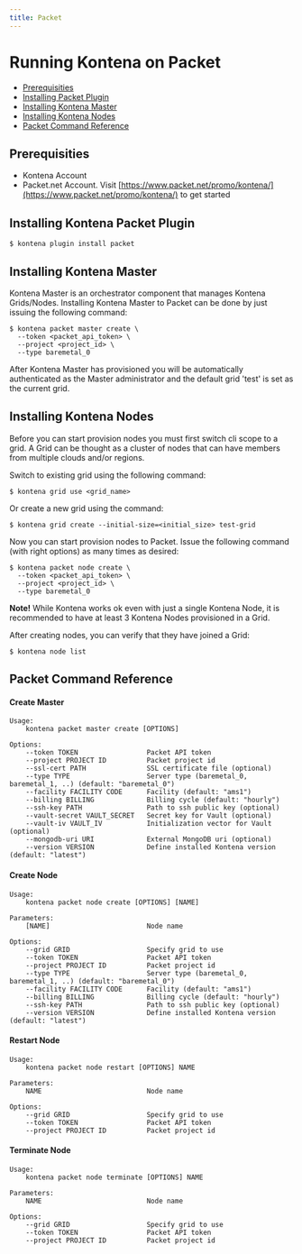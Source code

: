 ```yaml
---
title: Packet
---
```


# Running Kontena on Packet

- [Prerequisities](packet#prerequisities)
- [Installing Packet Plugin](packet#installing-kontena-packet-plugin)
- [Installing Kontena Master](packet#installing-kontena-master)
- [Installing Kontena Nodes](packet#installing-kontena-nodes)
- [Packet Command Reference](packet#packet-command-reference)

## Prerequisities

- Kontena Account
- Packet.net Account. Visit [https://www.packet.net/promo/kontena/](https://www.packet.net/promo/kontena/) to get started

## Installing Kontena Packet Plugin

```
$ kontena plugin install packet
```

## Installing Kontena Master

Kontena Master is an orchestrator component that manages Kontena Grids/Nodes. Installing Kontena Master to Packet can be done by just issuing the following command:

```
$ kontena packet master create \
  --token <packet_api_token> \
  --project <project_id> \
  --type baremetal_0
```

After Kontena Master has provisioned you will be automatically authenticated as the Master administrator and the default grid 'test' is set as the current grid.

## Installing Kontena Nodes

Before you can start provision nodes you must first switch cli scope to a grid. A Grid can be thought as a cluster of nodes that can have members from multiple clouds and/or regions.

Switch to existing grid using the following command:

```
$ kontena grid use <grid_name>
```

Or create a new grid using the command:

```
$ kontena grid create --initial-size=<initial_size> test-grid
```

Now you can start provision nodes to Packet. Issue the following command (with right options) as many times as desired:

```
$ kontena packet node create \
  --token <packet_api_token> \
  --project <project_id> \
  --type baremetal_0
```

**Note!** While Kontena works ok even with just a single Kontena Node, it is recommended to have at least 3 Kontena Nodes provisioned in a Grid.

After creating nodes, you can verify that they have joined a Grid:

```
$ kontena node list
```

## Packet Command Reference

#### Create Master

```
Usage:
    kontena packet master create [OPTIONS]

Options:
    --token TOKEN                 Packet API token
    --project PROJECT ID          Packet project id
    --ssl-cert PATH               SSL certificate file (optional)
    --type TYPE                   Server type (baremetal_0, baremetal_1, ..) (default: "baremetal_0")
    --facility FACILITY CODE      Facility (default: "ams1")
    --billing BILLING             Billing cycle (default: "hourly")
    --ssh-key PATH                Path to ssh public key (optional)
    --vault-secret VAULT_SECRET   Secret key for Vault (optional)
    --vault-iv VAULT_IV           Initialization vector for Vault (optional)
    --mongodb-uri URI             External MongoDB uri (optional)
    --version VERSION             Define installed Kontena version (default: "latest")
```

#### Create Node

```
Usage:
    kontena packet node create [OPTIONS] [NAME]

Parameters:
    [NAME]                        Node name

Options:
    --grid GRID                   Specify grid to use
    --token TOKEN                 Packet API token
    --project PROJECT ID          Packet project id
    --type TYPE                   Server type (baremetal_0, baremetal_1, ..) (default: "baremetal_0")
    --facility FACILITY CODE      Facility (default: "ams1")
    --billing BILLING             Billing cycle (default: "hourly")
    --ssh-key PATH                Path to ssh public key (optional)
    --version VERSION             Define installed Kontena version (default: "latest")
```

#### Restart Node

```
Usage:
    kontena packet node restart [OPTIONS] NAME

Parameters:
    NAME                          Node name

Options:
    --grid GRID                   Specify grid to use
    --token TOKEN                 Packet API token
    --project PROJECT ID          Packet project id
```

#### Terminate Node

```
Usage:
    kontena packet node terminate [OPTIONS] NAME

Parameters:
    NAME                          Node name

Options:
    --grid GRID                   Specify grid to use
    --token TOKEN                 Packet API token
    --project PROJECT ID          Packet project id
```
